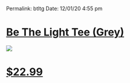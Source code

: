 
Permalink: btltg
Date: 12/01/20 4:55 pm

# [Be The Light Tee (Grey)](https://teespring.com/light-nash?pid=369&cid=6515)

![](https://vangogh.teespring.com/v3/image/mBcJ6s3n17m2CtUFGyOyceE6xZs/480/560.jpg)

# [$22.99](https://teespring.com/light-nash?pid=369&cid=6515)


